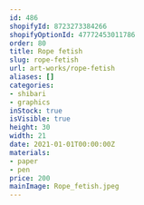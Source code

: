 ```yaml
---
id: 486
shopifyId: 8723273384266
shopifyOptionId: 47772453011786
order: 80
title: Rope fetish
slug: rope-fetish
url: art-works/rope-fetish
aliases: []
categories:
- shibari
- graphics
inStock: true
isVisible: true
height: 30
width: 21
date: 2021-01-01T00:00:00Z
materials:
- paper
- pen
price: 200
mainImage: Rope_fetish.jpeg
---
```

